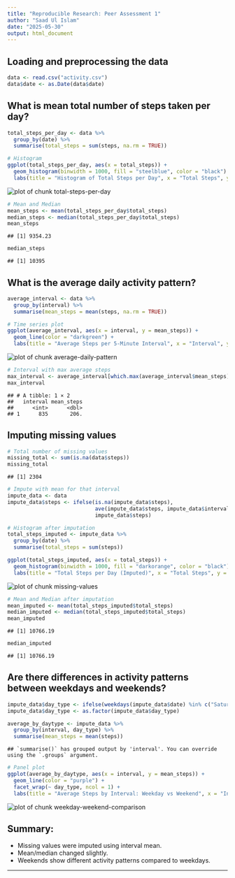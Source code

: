 ```yaml
---
title: "Reproducible Research: Peer Assessment 1"
author: "Saad Ul Islam"
date: "2025-05-30"
output: html_document
---
```

  


## Loading and preprocessing the data


``` r
data <- read.csv("activity.csv")
data$date <- as.Date(data$date)
```

## What is mean total number of steps taken per day?


``` r
total_steps_per_day <- data %>%
  group_by(date) %>%
  summarise(total_steps = sum(steps, na.rm = TRUE))

# Histogram
ggplot(total_steps_per_day, aes(x = total_steps)) +
  geom_histogram(binwidth = 1000, fill = "steelblue", color = "black") +
  labs(title = "Histogram of Total Steps per Day", x = "Total Steps", y = "Frequency")
```

![plot of chunk total-steps-per-day](figure/total-steps-per-day-1.png)

``` r
# Mean and Median
mean_steps <- mean(total_steps_per_day$total_steps)
median_steps <- median(total_steps_per_day$total_steps)
mean_steps
```

```
## [1] 9354.23
```

``` r
median_steps
```

```
## [1] 10395
```

## What is the average daily activity pattern?


``` r
average_interval <- data %>%
  group_by(interval) %>%
  summarise(mean_steps = mean(steps, na.rm = TRUE))

# Time series plot
ggplot(average_interval, aes(x = interval, y = mean_steps)) +
  geom_line(color = "darkgreen") +
  labs(title = "Average Steps per 5-Minute Interval", x = "Interval", y = "Average Steps")
```

![plot of chunk average-daily-pattern](figure/average-daily-pattern-1.png)

``` r
# Interval with max average steps
max_interval <- average_interval[which.max(average_interval$mean_steps), ]
max_interval
```

```
## # A tibble: 1 × 2
##   interval mean_steps
##      <int>      <dbl>
## 1      835       206.
```

## Imputing missing values


``` r
# Total number of missing values
missing_total <- sum(is.na(data$steps))
missing_total
```

```
## [1] 2304
```

``` r
# Impute with mean for that interval
impute_data <- data
impute_data$steps <- ifelse(is.na(impute_data$steps), 
                            ave(impute_data$steps, impute_data$interval, FUN = function(x) mean(x, na.rm = TRUE)), 
                            impute_data$steps)

# Histogram after imputation
total_steps_imputed <- impute_data %>%
  group_by(date) %>%
  summarise(total_steps = sum(steps))

ggplot(total_steps_imputed, aes(x = total_steps)) +
  geom_histogram(binwidth = 1000, fill = "darkorange", color = "black") +
  labs(title = "Total Steps per Day (Imputed)", x = "Total Steps", y = "Frequency")
```

![plot of chunk missing-values](figure/missing-values-1.png)

``` r
# Mean and Median after imputation
mean_imputed <- mean(total_steps_imputed$total_steps)
median_imputed <- median(total_steps_imputed$total_steps)
mean_imputed
```

```
## [1] 10766.19
```

``` r
median_imputed
```

```
## [1] 10766.19
```

## Are there differences in activity patterns between weekdays and weekends?


``` r
impute_data$day_type <- ifelse(weekdays(impute_data$date) %in% c("Saturday", "Sunday"), "weekend", "weekday")
impute_data$day_type <- as.factor(impute_data$day_type)

average_by_daytype <- impute_data %>%
  group_by(interval, day_type) %>%
  summarise(mean_steps = mean(steps))
```

```
## `summarise()` has grouped output by 'interval'. You can override using the `.groups` argument.
```

``` r
# Panel plot
ggplot(average_by_daytype, aes(x = interval, y = mean_steps)) +
  geom_line(color = "purple") +
  facet_wrap(~ day_type, ncol = 1) +
  labs(title = "Average Steps by Interval: Weekday vs Weekend", x = "Interval", y = "Average Steps")
```

![plot of chunk weekday-weekend-comparison](figure/weekday-weekend-comparison-1.png)

## Summary:
- Missing values were imputed using interval mean.
- Mean/median changed slightly.
- Weekends show different activity patterns compared to weekdays.

---
